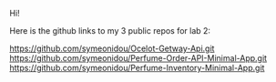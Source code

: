 Hi! 

Here is the github links to my 3 public repos for lab 2: 

https://github.com/symeonidou/Ocelot-Getway-Api.git
https://github.com/symeonidou/Perfume-Order-API-Minimal-App.git
https://github.com/symeonidou/Perfume-Inventory-Minimal-App.git
